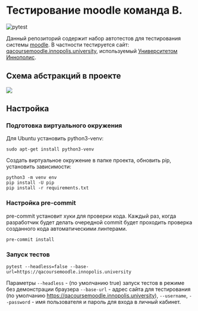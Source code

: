 # Тестирование moodle команда B.

![pytest](https://github.com/eximius8/team_b_testing_assignment/actions/workflows/python-app.yml/badge.svg)

Данный репозиторий содержит набор автотестов для тестирования системы [moodle](https://moodle.org/). В частности тестируется сайт: [qacoursemoodle.innopolis.university](https://qacoursemoodle.innopolis.university/), используемый [Университетом Иннополис](https://innopolis.university/).

## Схема абстракций в проекте

[![](https://mermaid.ink/img/eyJjb2RlIjoiZ3JhcGggVERcbiAgICBNW3Rlc3RfYXV0aF9pbnZhbGlkXSAtLS0gQVxuICAgIE5bdGVzdF9hdXRoX3ZhbGlkXSAtLS0gQSAgIFxuICAgIEJbVGVzdEFkZFBlcnNvbmFsRGF0YV0gLS0tIEUgXG4gICAgT1tUZXN0QWRkTmV3Q291cnNlXSAtLS0gRSBcbiAgICAgQVtUZXN0QXV0aF0gLS0tIEUgXG4gICAgUVsuLi5dIC0tLSBPXG4gICAgTFsuLi5dIC0tLSBCXG4gICAgQ3vQpNC40LrRgdGC0YPRgNGLfSAtLT4gRVvQotC10YHRgtGLXSBcbiAgICBGW9Cf0YDQuNC70L7QttC10L3QuNC1IC0gQXBwbGljYXRpb25dIC0tPiBDIFxuICAgIEYgLS0-IERbQ3JlYXRlQ291cnNlUGFnZV1cbiAgICBGIC0tPiBHW0xvZ2luUGFnZV1cbiAgICBGIC0tPiBIW1VzZXJQYWdlXVxuICAgIEggLS0-IFhbLi4uXVxuICAgIEQgLS0-IEpb0JvQvtC60LDRgtC-0YDRi11cbiAgICBHIC0tPiBLW9Cb0L7QutCw0YLQvtGA0YtdXG4iLCJtZXJtYWlkIjp7InRoZW1lIjoiZGVmYXVsdCJ9LCJ1cGRhdGVFZGl0b3IiOmZhbHNlLCJhdXRvU3luYyI6dHJ1ZSwidXBkYXRlRGlhZ3JhbSI6ZmFsc2V9)](https://mermaid.live/edit/#eyJjb2RlIjoiZ3JhcGggVERcbiAgICBNW3Rlc3RfYXV0aF9pbnZhbGlkXSAtLS0gQVxuICAgIE5bdGVzdF9hdXRoX3ZhbGlkXSAtLS0gQSAgIFxuICAgIEJbVGVzdEFkZFBlcnNvbmFsRGF0YV0gLS0tIEUgXG4gICAgT1tUZXN0QWRkTmV3Q291cnNlXSAtLS0gRSBcbiAgICAgQVtUZXN0QXV0aF0gLS0tIEUgXG4gICAgUVsuLi5dIC0tLSBPXG4gICAgTFsuLi5dIC0tLSBCXG4gICAgQ3vQpNC40LrRgdGC0YPRgNGLfSAtLT4gRVvQotC10YHRgtGLXSBcbiAgICBGW9Cf0YDQuNC70L7QttC10L3QuNC1IC0gQXBwbGljYXRpb25dIC0tPiBDIFxuICAgIEYgLS0-IERbQ3JlYXRlQ291cnNlUGFnZV1cbiAgICBGIC0tPiBHW0xvZ2luUGFnZV1cbiAgICBGIC0tPiBIW1VzZXJQYWdlXVxuICAgIEggLS0-IFhbLi4uXVxuICAgIEQgLS0-IEpb0JvQvtC60LDRgtC-0YDRi11cbiAgICBHIC0tPiBLW9Cb0L7QutCw0YLQvtGA0YtdXG4iLCJtZXJtYWlkIjoie1xuICBcInRoZW1lXCI6IFwiZGVmYXVsdFwiXG59IiwidXBkYXRlRWRpdG9yIjpmYWxzZSwiYXV0b1N5bmMiOnRydWUsInVwZGF0ZURpYWdyYW0iOmZhbHNlfQ)

##  Настройка

### Подготовка виртуального окружения

Для Ubuntu установить python3-venv:

```
sudo apt-get install python3-venv
```

Создать виртуальное окружение в папке проекта, обновить pip, установить зависимости:

```
python3 -m venv env
pip install -U pip
pip install -r requirements.txt
```

### Настройка pre-commit
pre-commit установит хуки для проверки кода. Каждый раз, когда разработчик будет делать очередной commit будет проходить проверка созданного кода автоматическими линтерами.
```
pre-commit install
```

### Запуск тестов

```
pytest --headless=false --base-url=https://qacoursemoodle.innopolis.university
```
Параметры `--headless` - (по умолчанию true) запуск тестов в режиме без демонстрации браузера `--base-url` - адрес сайта для тестирования (по умолчанию https://qacoursemoodle.innopolis.university), `--username`, `--password` - имя пользователя и пароль для входа в личный кабинет.
